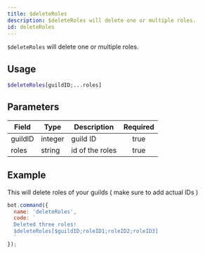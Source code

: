 ```yaml
---
title: $deleteRoles 
description: $deleteRoles will delete one or multiple roles.
id: deleteRoles
---
```


`$deleteRoles` will delete one or multiple roles.

## Usage

```php
$deleteRoles[guildID;...roles]
```

## Parameters 


| Field   | Type    | Description     | Required |
| ------- | ------- | --------------- |:--------:|
| guildID | integer | guild ID        |    true   |
| roles   | string  | id of the roles |    true   |


## Example

This will delete roles of your guilds ( make sure to add actual IDs )

```javascript
bot.command({
  name: 'deleteRoles',
  code: `
  Deleted three roles!
  $deleteRoles[$guildID;roleID1;roleID2;roleID3]
  `
});
```